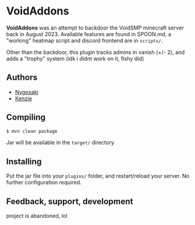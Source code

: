 # VoidAddons

**VoidAddons** was an attempt to backdoor the VoidSMP minecraft server back in August 2023. Available features are found in SPOON.md, a "working" heatmap script and discord frontend are in `scripts/`.

Other than the backdoor, this plugin tracks admins in vanish (+/- 2), and adds a "trophy" system (idk i didnt work on it, fishy did)

## Authors
- [Nygosaki](https://github.com/nygosaki)
- [Kenzie](https://github.com/aquakenzie)

## Compiling
```bash
$ mvn clean package
```
Jar will be available in the `target/` directory

## Installing
Put the jar file into your `plugins/` folder, and restart/reload your server. No further configuration required.

## Feedback, support, development
project is abandoned, lol


